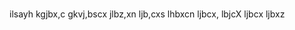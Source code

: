 # 

  ilsayh
  kgjbx,c
  gkvj,bscx
  jlbz,xn
  ljb,cxs
  lhbxcn
  ljbcx,
  lbjcX
  ljbcx
  ljbxz
  
